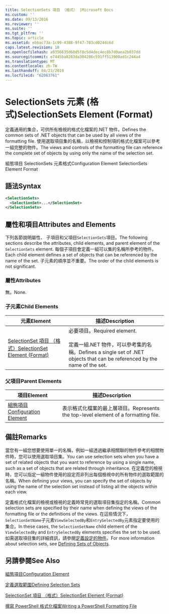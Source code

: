```yaml
---
title: SelectionSets 項目 （格式） |Microsoft Docs
ms.custom: ''
ms.date: 09/13/2016
ms.reviewer: ''
ms.suite: ''
ms.tgt_pltfrm: ''
ms.topic: article
ms.assetid: ebbac73a-1c99-4388-9f47-703cd024dc6d
caps.latest.revision: 18
ms.openlocfilehash: a9356635d60d5f8c5d4dec4ec8b7d0aea2b037dd
ms.sourcegitcommit: e7445ba8203da304286c591ff513900ad1c244a4
ms.translationtype: MT
ms.contentlocale: zh-TW
ms.lasthandoff: 04/23/2019
ms.locfileid: "62063761"
---
```

# <a name="selectionsets-element-format"></a><span data-ttu-id="37686-102">SelectionSets 元素 (格式)</span><span class="sxs-lookup"><span data-stu-id="37686-102">SelectionSets Element (Format)</span></span>

<span data-ttu-id="37686-103">定義通用的集合，可供所有檢視的格式化檔案的.NET 物件。</span><span class="sxs-lookup"><span data-stu-id="37686-103">Defines the common sets of .NET objects that can be used by all views of the formatting file.</span></span> <span data-ttu-id="37686-104">使用選取項目集的名稱，以檢視和控制項的格式化檔案可以參考一組完整的物件。</span><span class="sxs-lookup"><span data-stu-id="37686-104">The views and controls of the formatting file can reference the complete set of objects by using only the name of the selection set.</span></span>

<span data-ttu-id="37686-105">組態項目 SelectionSets 元素格式</span><span class="sxs-lookup"><span data-stu-id="37686-105">Configuration Element SelectionSets Element Format</span></span>

## <a name="syntax"></a><span data-ttu-id="37686-106">語法</span><span class="sxs-lookup"><span data-stu-id="37686-106">Syntax</span></span>

```xml
<SelectionSets>
  <SelectionSet>...</SelectionSet>
</SelectionSets>
```

## <a name="attributes-and-elements"></a><span data-ttu-id="37686-107">屬性和項目</span><span class="sxs-lookup"><span data-stu-id="37686-107">Attributes and Elements</span></span>

<span data-ttu-id="37686-108">下列各節說明屬性、 子項目和父項目`SelectionSets`項目。</span><span class="sxs-lookup"><span data-stu-id="37686-108">The following sections describe the attributes, child elements, and parent element of the `SelectionSets` element.</span></span> <span data-ttu-id="37686-109">每個子項目會定義一組可以集的名稱所參考的物件。</span><span class="sxs-lookup"><span data-stu-id="37686-109">Each child element defines a set of objects that can be referenced by the name of the set.</span></span> <span data-ttu-id="37686-110">子元素的順序並不重要。</span><span class="sxs-lookup"><span data-stu-id="37686-110">The order of the child elements is not significant.</span></span>

### <a name="attributes"></a><span data-ttu-id="37686-111">屬性</span><span class="sxs-lookup"><span data-stu-id="37686-111">Attributes</span></span>

<span data-ttu-id="37686-112">無。</span><span class="sxs-lookup"><span data-stu-id="37686-112">None.</span></span>

### <a name="child-elements"></a><span data-ttu-id="37686-113">子元素</span><span class="sxs-lookup"><span data-stu-id="37686-113">Child Elements</span></span>

|<span data-ttu-id="37686-114">元素</span><span class="sxs-lookup"><span data-stu-id="37686-114">Element</span></span>|<span data-ttu-id="37686-115">描述</span><span class="sxs-lookup"><span data-stu-id="37686-115">Description</span></span>|
|-------------|-----------------|
|[<span data-ttu-id="37686-116">SelectionSet 項目 （格式）</span><span class="sxs-lookup"><span data-stu-id="37686-116">SelectionSet Element (Format)</span></span>](./selectionset-element-format.md)|<span data-ttu-id="37686-117">必要項目。</span><span class="sxs-lookup"><span data-stu-id="37686-117">Required element.</span></span><br /><br /> <span data-ttu-id="37686-118">定義一組.NET 物件，可以參考集的名稱。</span><span class="sxs-lookup"><span data-stu-id="37686-118">Defines a single set of .NET objects that can be referenced by the name of the set.</span></span>|

### <a name="parent-elements"></a><span data-ttu-id="37686-119">父項目</span><span class="sxs-lookup"><span data-stu-id="37686-119">Parent Elements</span></span>

|<span data-ttu-id="37686-120">項目</span><span class="sxs-lookup"><span data-stu-id="37686-120">Element</span></span>|<span data-ttu-id="37686-121">描述</span><span class="sxs-lookup"><span data-stu-id="37686-121">Description</span></span>|
|-------------|-----------------|
|[<span data-ttu-id="37686-122">組態項目</span><span class="sxs-lookup"><span data-stu-id="37686-122">Configuration Element</span></span>](./configuration-element-format.md)|<span data-ttu-id="37686-123">表示格式化檔案的最上層項目。</span><span class="sxs-lookup"><span data-stu-id="37686-123">Represents the top-level element of a formatting file.</span></span>|

## <a name="remarks"></a><span data-ttu-id="37686-124">備註</span><span class="sxs-lookup"><span data-stu-id="37686-124">Remarks</span></span>

<span data-ttu-id="37686-125">當您有一組您想要使用單一的名稱，例如一組透過繼承相關聯的物件參考的相關物件時，您可以使用選取項目集。</span><span class="sxs-lookup"><span data-stu-id="37686-125">You can use selection sets when you have a set of related objects that you want to reference by using a single name, such as a set of objects that are related through inheritance.</span></span> <span data-ttu-id="37686-126">在定義您的檢視時，您可以指定一組物件使用的設定而非列出每個檢視中的所有物件的選取範圍的名稱。</span><span class="sxs-lookup"><span data-stu-id="37686-126">When defining your views, you can specify the set of objects by using the name of the selection set instead of listing all the objects within each view.</span></span>

<span data-ttu-id="37686-127">定義格式化檔案的檢視或檢視的定義時常見的選取項目集指定的名稱。</span><span class="sxs-lookup"><span data-stu-id="37686-127">Common selection sets are specified by their name when defining the views of the formatting file or the definitions of the views.</span></span> <span data-ttu-id="37686-128">在這些情況下，`SelectionSetName`子元素`ViewSelectedBy`和`EntrySelectedBy`元素指定要使用的集合。</span><span class="sxs-lookup"><span data-stu-id="37686-128">In these cases, the `SelectionSetName` child element of the `ViewSelectedBy` and `EntrySelectedBy` elements specifies the set to be used.</span></span> <span data-ttu-id="37686-129">如需選取項目集的詳細資訊，請參閱[定義設定的物件](./defining-selection-sets.md)。</span><span class="sxs-lookup"><span data-stu-id="37686-129">For more information about selection sets, see [Defining Sets of Objects](./defining-selection-sets.md).</span></span>

## <a name="see-also"></a><span data-ttu-id="37686-130">另請參閱</span><span class="sxs-lookup"><span data-stu-id="37686-130">See Also</span></span>

[<span data-ttu-id="37686-131">組態項目</span><span class="sxs-lookup"><span data-stu-id="37686-131">Configuration Element</span></span>](./configuration-element-format.md)

[<span data-ttu-id="37686-132">定義選取範圍</span><span class="sxs-lookup"><span data-stu-id="37686-132">Defining Selection Sets</span></span>](./defining-selection-sets.md)

[<span data-ttu-id="37686-133">SelectionSet 項目 （格式）</span><span class="sxs-lookup"><span data-stu-id="37686-133">SelectionSet Element (Format)</span></span>](./selectionset-element-format.md)

[<span data-ttu-id="37686-134">撰寫 PowerShell 格式化檔案</span><span class="sxs-lookup"><span data-stu-id="37686-134">Writing a PowerShell Formatting File</span></span>](./writing-a-powershell-formatting-file.md)
